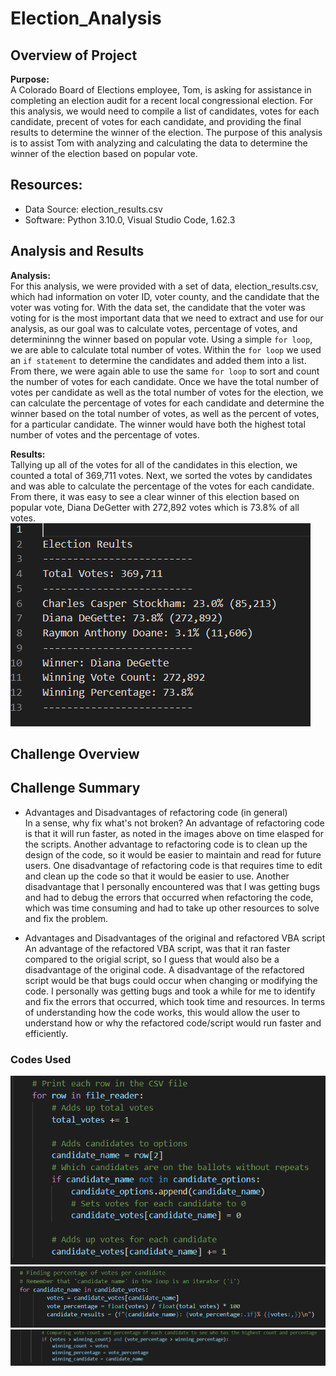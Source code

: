 # Election_Analysis

## Overview of Project

**Purpose:**  
A Colorado Board of Elections employee, Tom, is asking for assistance in completing an election audit for a recent local congressional election. For this analysis, we would need to compile a list of candidates, votes for each candidate, precent of votes for each candidate, and providing the final results to determine the winner of the election. The purpose of this analysis is to assist Tom with analyzing and calculating the data to determine the winner of the election based on popular vote. 

## Resources:
- Data Source: election_results.csv
- Software: Python 3.10.0, Visual Studio Code, 1.62.3

## Analysis and Results

**Analysis:**  
For this analysis, we were provided with a set of data, election_results.csv, which had information on voter ID, voter county, and the candidate that the voter was voting for. With the data set, the candidate that the voter was voting for is the most important data that we need to extract and use for our analysis, as our goal was to calculate votes, percentage of votes, and determininng the winner based on popular vote. Using a simple `for loop`, we are able to calculate total number of votes. Within the `for loop` we used an `if statement` to determine the candidates and added them into a list. From there, we were again able to use the same `for loop` to sort and count the number of votes for each candidate. Once we have the total number of votes per candidate as well as the total number of votes for the election, we can calculate the percentage of votes for each candidate and determine the winner based on the total number of votes, as well as the percent of votes, for a particular candidate. The winner would have both the highest total number of votes and the percentage of votes.

**Results:**  
Tallying up all of the votes for all of the candidates in this election, we counted a total of 369,711 votes. Next, we sorted the votes by candidates and was able to calculate the percentage of the votes for each candidate. From there, it was easy to see a clear winner of this election based on popular vote, Diana DeGetter with 272,892 votes which is 73.8% of all votes.  
<img src="Resources/Results.PNG">  


## Challenge Overview
## Challenge Summary

- Advantages and Disadvantages of refactoring code (in general)  
In a sense, why fix what's not broken? An advantage of refactoring code is that it will run faster, as noted in the images above on time elasped for the scripts. Another advantage to refactoring code is to clean up the design of the code, so it would be easier to maintain and read for future users. One disadvantage of refactoring code is that requires time to edit and clean up the code so that it would be easier to use. Another disadvantage that I personally encountered was that I was getting bugs and had to debug the errors that occurred when refactoring the code, which was time consuming and had to take up other resources to solve and fix the problem.


- Advantages and Disadvantages of the original and refactored VBA script  
An advantage of the refactored VBA script, was that it ran faster compared to the origial script, so I guess that would also be a disadvantage of the original code. A disadvantage of the refactored script would be that bugs could occur when changing or modifying the code. I personally was getting bugs and took a while for me to identify and fix the errors that occurred, which took time and resources. In terms of understanding how the code works, this would allow the user to understand how or why the refactored code/script would run faster and efficiently.



### Codes Used
<img src="Resources/Count_votes_sort_candidates.PNG">  
<img src="Resources/Calculations.PNG">  
<img src="Resources/Determine_winner.PNG">  
